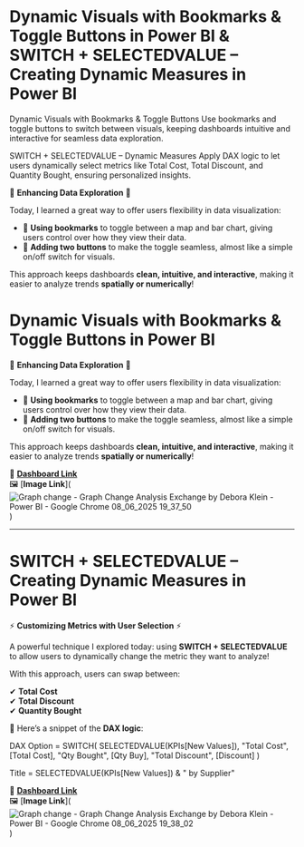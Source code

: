 # Dynamic Visuals with Bookmarks & Toggle Buttons in Power BI & SWITCH + SELECTEDVALUE – Creating Dynamic Measures in Power BI

Dynamic Visuals with Bookmarks & Toggle Buttons Use bookmarks and toggle buttons to switch between visuals, keeping dashboards intuitive and interactive for seamless data exploration.

SWITCH + SELECTEDVALUE – Dynamic Measures Apply DAX logic to let users dynamically select metrics like Total Cost, Total Discount, and Quantity Bought, ensuring personalized insights.


🚀 **Enhancing Data Exploration** 🚀

Today, I learned a great way to offer users flexibility in data visualization:

- 🔹 **Using bookmarks** to toggle between a map and bar chart, giving users control over how they view their data.  
- 🔹 **Adding two buttons** to make the toggle seamless, almost like a simple on/off switch for visuals.

This approach keeps dashboards **clean, intuitive, and interactive**, making it easier to analyze trends **spatially or numerically**!
# Dynamic Visuals with Bookmarks & Toggle Buttons in Power BI

🚀 **Enhancing Data Exploration** 🚀

Today, I learned a great way to offer users flexibility in data visualization:

- 🔹 **Using bookmarks** to toggle between a map and bar chart, giving users control over how they view their data.  
- 🔹 **Adding two buttons** to make the toggle seamless, almost like a simple on/off switch for visuals.

This approach keeps dashboards **clean, intuitive, and interactive**, making it easier to analyze trends **spatially or numerically**!

🔗 [**Dashboard Link**](https://app.powerbi.com/view?r=eyJrIjoiMmQ4MWM0NDYtZTVhOC00MjllLThlMjItODY2MGY0NzZhM2FiIiwidCI6IjY1OWNlMmI4LTA3MTQtNDE5OC04YzM4LWRjOWI2MGFhYmI1NyJ9)   
🖼️ [**Image Link**](![Graph change - Graph Change   Analysis Exchange by Debora Klein - Power BI - Google Chrome 08_06_2025 19_37_50](https://github.com/user-attachments/assets/921eef33-fc2b-445f-92e5-4f1fb9cf9e22)
)

---

# SWITCH + SELECTEDVALUE – Creating Dynamic Measures in Power BI

⚡ **Customizing Metrics with User Selection** ⚡

A powerful technique I explored today: using **SWITCH + SELECTEDVALUE** to allow users to dynamically change the metric they want to analyze!

With this approach, users can swap between:  

✔ **Total Cost**  
✔ **Total Discount**  
✔ **Quantity Bought**  

🔎 Here’s a snippet of the **DAX logic**:

DAX
Option = SWITCH(
    SELECTEDVALUE(KPIs[New Values]),
    "Total Cost", [Total Cost],
    "Qty Bought", [Qty Buy],
    "Total Discount", [Discount]
)

Title = SELECTEDVALUE(KPIs[New Values]) & " by Supplier"


🔗 [**Dashboard Link**](https://app.powerbi.com/view?r=eyJrIjoiMmQ4MWM0NDYtZTVhOC00MjllLThlMjItODY2MGY0NzZhM2FiIiwidCI6IjY1OWNlMmI4LTA3MTQtNDE5OC04YzM4LWRjOWI2MGFhYmI1NyJ9)  
🖼️ [**Image Link**](![Graph change - Graph Change   Analysis Exchange by Debora Klein - Power BI - Google Chrome 08_06_2025 19_38_02](https://github.com/user-attachments/assets/f2a303b8-72e2-47a6-a788-80892260ffb2)
)
